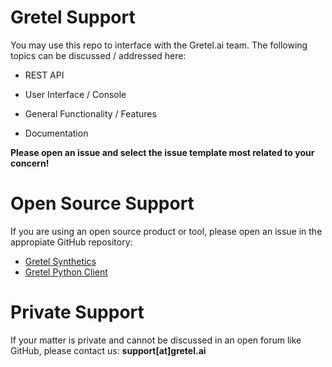 # Gretel Support

You may use this repo to interface with the Gretel.ai team. The following topics can be discussed / addressed here:

- REST API

- User Interface / Console

- General Functionality / Features

- Documentation

**Please open an issue and select the issue template most related to your concern!**

# Open Source Support

If you are using an open source product or tool, please open an issue in the appropiate GitHub repository:

- [Gretel Synthetics](https://github.com/gretelai/gretel-synthetics)
- [Gretel Python Client](https://github.com/gretelai/gretel-python-client)

# Private Support

If your matter is private and cannot be discussed in an open forum like GitHub, please contact us: **support[at]gretel.ai**
